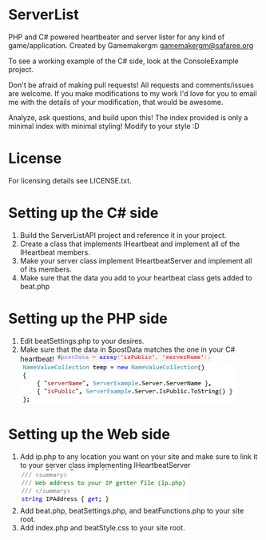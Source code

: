ServerList
===================
PHP and C# powered heartbeater and server lister for any kind of game/application.
Created by Gamemakergm <gamemakergm@safaree.org>

To see a working example of the C# side, look at the ConsoleExample project.

Don't be afraid of making pull requests! All requests and comments/issues are welcome.
If you make modifications to my work I'd love for you to email me with the details of your modification, that would be awesome.

Analyze, ask questions, and build upon this! The index provided is only a minimal index with minimal styling! Modify to your style :D

License
===================
For licensing details see LICENSE.txt.

Setting up the C# side
===================
1. Build the ServerListAPI project and reference it in your project.
2. Create a class that implements IHeartbeat and implement all of the IHeartbeat members.
3. Make your server class implement IHeartbeatServer and implement all of its members.
4. Make sure that the data you add to your heartbeat class gets added to beat.php

Setting up the PHP side
===================
1. Edit beatSettings.php to your desires.
2. Make sure that the data in $postData matches the one in your C# heartbeat!
![PHP Image example](/beatSettingsPHP.PNG "PHP side.")
![C# Image example](/serverList.PNG "C# side.")

Setting up the Web side
===================
1. Add ip.php to any location you want on your site and make sure to link it to your server class implementing IHeartbeatServer
![IHeartbeatServer Implementation](/IPAddress.PNG "Make sure this is the address to your ip.php file")
2. Add beat.php, beatSettings.php, and beatFunctions.php to your site root.
3. Add index.php and beatStyle.css to your site root.